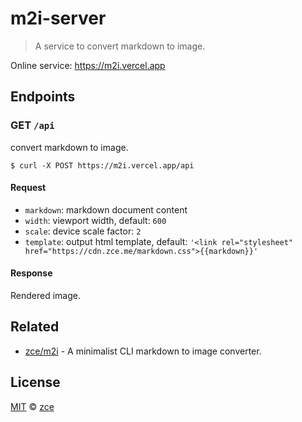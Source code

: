 # m2i-server

> A service to convert markdown to image.

Online service: https://m2i.vercel.app

## Endpoints

### GET `/api`

convert markdown to image.

```shell
$ curl -X POST https://m2i.vercel.app/api
```

#### Request

- `markdown`: markdown document content
- `width`: viewport width, default: `600`
- `scale`: device scale factor: `2`
- `template`: output html template, default: `'<link rel="stylesheet" href="https://cdn.zce.me/markdown.css">{{markdown}}'`

#### Response

Rendered image.

## Related

- [zce/m2i](https://github.com/zce/m2i) - A minimalist CLI markdown to image converter.

## License

[MIT](LICENSE) &copy; [zce](https://zce.me)
